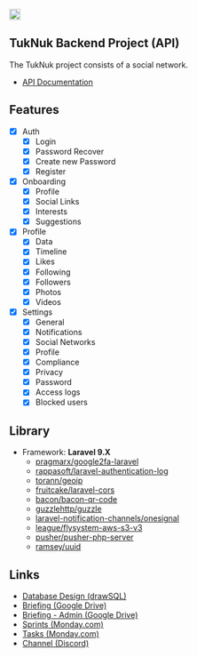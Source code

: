 <p align="">
    <img src="https://avatars.githubusercontent.com/u/118907375?s=200&v=4" alt="TukNuk" height="20">
</p>

## TukNuk Backend Project (API)

The TukNuk project consists of a social network.

-   [API Documentation]()

## Features

-   [x] Auth
    -   [x] Login
    -   [x] Password Recover
    -   [x] Create new Password
    -   [x] Register
-   [x] Onboarding
    -   [x] Profile
    -   [x] Social Links
    -   [x] Interests
    -   [x] Suggestions
-   [x] Profile
    -   [x] Data
    -   [x] Timeline
    -   [x] Likes
    -   [x] Following
    -   [x] Followers
    -   [x] Photos
    -   [x] Videos
-   [x] Settings
    -   [x] General
    -   [x] Notifications
    -   [x] Social Networks
    -   [x] Profile
    -   [x] Compliance
    -   [x] Privacy
    -   [x] Password
    -   [x] Access logs
    -   [x] Blocked users

## Library

-   Framework: **Laravel 9.X**
    -   [pragmarx/google2fa-laravel](https://github.com/antonioribeiro/google2fa-laravel)
    -   [rappasoft/laravel-authentication-log](https://github.com/rappasoft/laravel-authentication-log)
    -   [torann/geoip](https://github.com/Torann/laravel-geoip)
    -   [fruitcake/laravel-cors](https://github.com/fruitcake/laravel-cors)
    -   [bacon/bacon-qr-code](https://github.com/bacon/bacon-qr-code)
    -   [guzzlehttp/guzzle](https://github.com/guzzlehttp/guzzle)
    -   [laravel-notification-channels/onesignal](https://github.com/laravel-notification-channels/onesignal)
    -   [league/flysystem-aws-s3-v3](https://github.com/league/flysystem-aws-s3-v3)
    -   [pusher/pusher-php-server](https://github.com/pusher/pusher-php-server)
    -   [ramsey/uuid](https://github.com/ramsey/uuid)

## Links

-   [Database Design (drawSQL)]()
-   [Briefing (Google Drive)]()
-   [Briefing - Admin (Google Drive)]()
-   [Sprints (Monday.com)]()
-   [Tasks (Monday.com)]()
-   [Channel (Discord)]()
